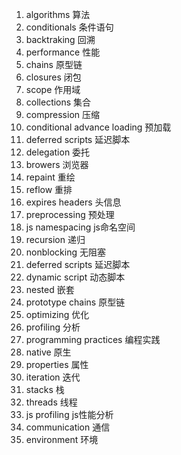 1. algorithms 算法
2. conditionals 条件语句
3. backtraking 回溯
4. performance 性能
5. chains 原型链
6. closures 闭包
7. scope 作用域
8. collections 集合
9. compression 压缩
10. conditional advance loading 预加载
11. deferred scripts 延迟脚本
12. delegation 委托
13. browers 浏览器
14. repaint 重绘
15. reflow 重排
16. expires headers 头信息
17. preprocessing 预处理
18. js namespacing js命名空间
19. recursion 递归
20. nonblocking 无阻塞
21. deferred scripts 延迟脚本
22. dynamic script 动态脚本
23. nested 嵌套
24. prototype chains 原型链
25. optimizing 优化
26. profiling 分析
27. programming practices 编程实践
28. native 原生
29. properties 属性
30. iteration 迭代
31. stacks 栈
32. threads 线程
33. js profiling js性能分析
34. communication 通信
35. environment 环境